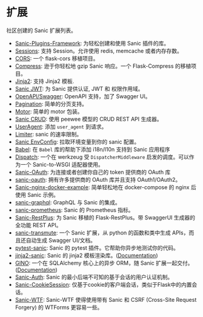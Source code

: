 # 扩展

社区创建的 Sanic 扩展列表。
- [Sanic-Plugins-Framework](https://github.com/ashleysommer/sanicpluginsframework): 为轻松创建和使用 Sanic 插件的库。
- [Sessions](https://github.com/subyraman/sanic_session): 支持 Session。允许使用 redis, memcache 或者内存存数。
- [CORS](https://github.com/ashleysommer/sanic-cors): 一个 flask-cors 移植项目。
- [Compress](https://github.com/subyraman/sanic_compress): 逊于你轻松地 gzip Sanic 响应。一个 Flask-Compress 的移植项目。
- [Jinja2](https://github.com/lixxu/sanic-jinja2): 支持 Jinja2 模板.
- [Sanic JWT](https://github.com/ahopkins/sanic-jwt): 为 Sanic 提供认证, JWT 和 权限作用域。
- [OpenAPI/Swagger](https://github.com/channelcat/sanic-openapi): OpenAPI 支持，加了 Swagger UI。
- [Pagination](https://github.com/lixxu/python-paginate): 简单的分页支持。
- [Motor](https://github.com/lixxu/sanic-motor): 简单的 motor 包装。
- [Sanic CRUD](https://github.com/Typhon66/sanic_crud): 使用 peewee 模型的 CRUD REST API 生成器。
- [UserAgent](https://github.com/lixxu/sanic-useragent): 添加 `user_agent` 到请求。
- [Limiter](https://github.com/bohea/sanic-limiter): sanic 的速率限制。
- [Sanic EnvConfig](https://github.com/jamesstidard/sanic-envconfig): 拉取环境变量到你的 sanic 配置。
- [Babel](https://github.com/lixxu/sanic-babel): 在 `Babel` 库的帮助下添加 i18n/l10n 支持到 Sanic 应用程序
- [Dispatch](https://github.com/ashleysommer/sanic-dispatcher): 一个在 werkzeug 受 `DispatcherMiddleware` 启发的调度。可以作为一个 Sanic-to-WSGI 适配器使用。
- [Sanic-OAuth](https://github.com/Sniedes722/Sanic-OAuth): 为连接或者创建你自己的 token 提供商的 OAuth 库
- [sanic-oauth](https://gitlab.com/SirEdvin/sanic-oauth): 拥有许多提供商的 OAuth 库并且支持 OAuth1/OAuth2。
- [Sanic-nginx-docker-example](https://github.com/itielshwartz/sanic-nginx-docker-example): 简单轻松地在 docker-compose 的 nginx 后使用 Sanic 示例。
- [sanic-graphql](https://github.com/graphql-python/sanic-graphql): GraphQL 与 Sanic 的集成。
- [sanic-prometheus](https://github.com/dkruchinin/sanic-prometheus): Sanic 的 Prometheus 指标。
- [Sanic-RestPlus](https://github.com/ashleysommer/sanic-restplus): 为 Sanic 移植的 Flask-RestPlus。带 SwaggerUI 生成器的全功能 REST API。
- [sanic-transmute](https://github.com/yunstanford/sanic-transmute): 一个 Sanic 扩展，从 python 的函数和类中生成 APIs，而且还自动生成 Swagger UI/文档。
- [pytest-sanic](https://github.com/yunstanford/pytest-sanic): Sanic 的 pytest 插件。它帮助你异步地测试你的代码。
- [jinja2-sanic](https://github.com/yunstanford/jinja2-sanic): Sanic 的 jinja2 模板渲染库。([Documentation](http://jinja2-sanic.readthedocs.io/en/latest/))
- [GINO](https://github.com/fantix/gino): 一个在 SQLAlchemy 核心上的异步 ORM，随 Sanic 扩展一起交付。 ([Documentation](https://python-gino.readthedocs.io/))
- [Sanic-Auth](https://github.com/pyx/sanic-auth): Sanic 的最小后端不可知的基于会话的用户认证机制。
- [Sanic-CookieSession](https://github.com/pyx/sanic-cookiesession): 仅基于cookie的客户端会话，类似于Flask中的内置会话。
- [Sanic-WTF](https://github.com/pyx/sanic-wtf): Sanic-WTF 使得使用带有 Sanic 和 CSRF (Cross-Site Request Forgery) 的 WTForms 更容易一些。
